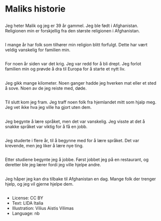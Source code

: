 # Maliks historie

##
Jeg heter Malik og jeg er 39 år gammel. Jeg ble født i Afghanistan. Religionen min er forskjellig fra den største religionen i Afghanistan.

##
I mange år har folk som tilhører min religion blitt forfulgt. Dette har vært veldig vanskelig for familien min.

##
For noen år siden var det krig. Jeg var redd for å bli drept. Jeg forlot familien min og prøvde å dra til Europa for å starte et nytt liv.

##
Jeg gikk mange kilometer. Noen ganger hadde jeg hverken mat eller et sted å sove. Noen av de jeg reiste med, døde.

##
Til slutt kom jeg fram. Jeg traff noen folk fra hjemlandet mitt som hjalp meg. Jeg vet ikke hva jeg ville ha gjort uten dem.

##
Jeg begynte å lære språket, men det var vanskelig. Jeg visste at det å snakke språket var viktig for å få en jobb.

##
Jeg studerte i flere år, til å begynne med for å lære språket. Det var krevende, men jeg liker å lære nye ting.

##
Etter studiene begynte jeg å jobbe. Først jobbet jeg på en restaurant, og deretter ble jeg lærer fordi jeg ville hjelpe andre.

##
Jeg håper jeg kan dra tilbake til Afghanistan en dag. Mange folk der trenger hjelp, og jeg vil gjerne hjelpe dem.

##
* License: CC BY
* Text: LIDA Italia
* Illustration: Vilius Aistis Vilimas
* Language: nb
